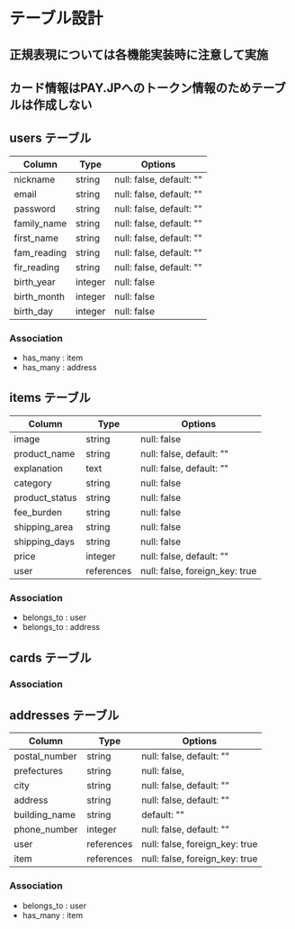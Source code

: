 # テーブル設計
## 正規表現については各機能実装時に注意して実施
## カード情報はPAY.JPへのトークン情報のためテーブルは作成しない

## users テーブル

|  Column       |  Type     |  Options                    |    
|  ------------ |  -------- |  -------------------------- |    
|  nickname     |  string   |  null: false,  default: ""  |      
|  email        |  string   |  null: false,  default: ""  | 
|  password     |  string   |  null: false,  default: ""  | 
|  family_name  |  string   |  null: false,  default: ""  | 
|  first_name   |  string   |  null: false,  default: ""  | 
|  fam_reading  |  string   |  null: false,  default: ""  | 
|  fir_reading  |  string   |  null: false,  default: ""  | 
|  birth_year   |  integer  |  null: false                |
|  birth_month  |  integer  |  null: false                |
|  birth_day    |  integer  |  null: false                |

### Association

- has_many : item
- has_many : address

## items テーブル

|  Column         |  Type        |  Options                           |  
|  -------------- |  ----------- |  --------------------------------- |
|  image          |  string      |  null: false                       |   
|  product_name   |  string      |  null: false,  default: ""         | 
|  explanation    |  text        |  null: false,  default: ""         | 
|  category       |  string      |  null: false                       | 
|  product_status |  string      |  null: false                       | 
|  fee_burden     |  string      |  null: false                       | 
|  shipping_area  |  string      |  null: false                       | 
|  shipping_days  |  string      |  null: false                       |
|  price          |  integer     |  null: false,  default: ""         |
|  user           |  references  |  null: false,  foreign_key: true   |

### Association

- belongs_to : user
- belongs_to : address

## cards テーブル
### Association

## addresses テーブル

|  Column         |  Type       |  Options                          |    
| --------------- |  ---------- |  -------------------------------- |
|  postal_number  |  string     |  null: false,  default: ""        |    
|  prefectures    |  string     |  null: false,                     | 
|  city           |  string     |  null: false,  default: ""        | 
|  address        |  string     |  null: false,  default: ""        | 
|  building_name  |  string     |                default: ""        | 
|  phone_number   |  integer    |  null: false,  default: ""        | 
|  user           |  references |  null: false,  foreign_key: true  | 
|  item           |  references |  null: false,  foreign_key: true  |

### Association

- belongs_to : user
- has_many : item

